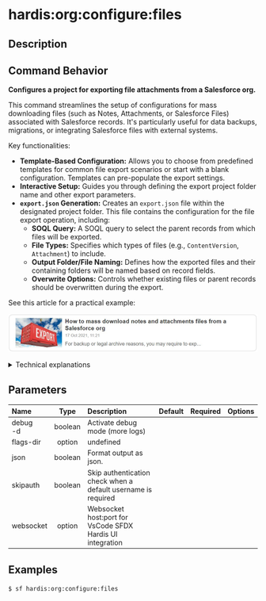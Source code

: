 <!-- This file has been generated with command 'sf hardis:doc:plugin:generate'. Please do not update it manually or it may be overwritten -->
# hardis:org:configure:files

## Description


## Command Behavior

**Configures a project for exporting file attachments from a Salesforce org.**

This command streamlines the setup of configurations for mass downloading files (such as Notes, Attachments, or Salesforce Files) associated with Salesforce records. It's particularly useful for data backups, migrations, or integrating Salesforce files with external systems.

Key functionalities:

- **Template-Based Configuration:** Allows you to choose from predefined templates for common file export scenarios or start with a blank configuration. Templates can pre-populate the export settings.
- **Interactive Setup:** Guides you through defining the export project folder name and other export parameters.
- **`export.json` Generation:** Creates an `export.json` file within the designated project folder. This file contains the configuration for the file export operation, including:
  - **SOQL Query:** A SOQL query to select the parent records from which files will be exported.
  - **File Types:** Specifies which types of files (e.g., `ContentVersion`, `Attachment`) to include.
  - **Output Folder/File Naming:** Defines how the exported files and their containing folders will be named based on record fields.
  - **Overwrite Options:** Controls whether existing files or parent records should be overwritten during the export.

See this article for a practical example:

[![How to mass download notes and attachments files from a Salesforce org](https://github.com/hardisgroupcom/sfdx-hardis/raw/main/docs/assets/images/article-mass-download.jpg)](https://nicolas.vuillamy.fr/how-to-mass-download-notes-and-attachments-files-from-a-salesforce-org-83a028824afd)

<details>
<summary>Technical explanations</summary>

The command's technical implementation involves:

- **Template Selection:** It uses `selectTemplate` to present predefined file export templates or a blank option to the user.
- **Interactive Prompts:** The `promptFilesExportConfiguration` utility is used to gather detailed export settings from the user, such as the SOQL query, file types, and naming conventions.
- **File System Operations:** Employs `fs-extra` to create the project directory (`files/your-project-name/`) and write the `export.json` configuration file.
- **PascalCase Conversion:** Uses `pascalcase` to format the files export path consistently.
- **JSON Serialization:** Serializes the collected export configuration into a JSON string and writes it to `export.json`.
- **WebSocket Communication:** Uses `WebSocketClient.requestOpenFile` to open the generated `export.json` file in VS Code, facilitating immediate configuration.
</details>


## Parameters

| Name         |  Type   | Description                                                   | Default | Required | Options |
|:-------------|:-------:|:--------------------------------------------------------------|:-------:|:--------:|:-------:|
| debug<br/>-d | boolean | Activate debug mode (more logs)                               |         |          |         |
| flags-dir    | option  | undefined                                                     |         |          |         |
| json         | boolean | Format output as json.                                        |         |          |         |
| skipauth     | boolean | Skip authentication check when a default username is required |         |          |         |
| websocket    | option  | Websocket host:port for VsCode SFDX Hardis UI integration     |         |          |         |

## Examples

```shell
$ sf hardis:org:configure:files
```


